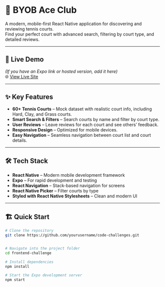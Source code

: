 # 🎾 BYOB Ace Club 

A modern, mobile-first React Native application for discovering and reviewing tennis courts.  
Find your perfect court with advanced search, filtering by court type, and detailed reviews.

---

## 🚀 Live Demo
*(If you have an Expo link or hosted version, add it here)*  
🌐 [View Live Site](#)

---

## ✨ Key Features

- **60+ Tennis Courts** – Mock dataset with realistic court info, including Hard, Clay, and Grass courts.  
- **Smart Search & Filters** – Search courts by name and filter by court type.  
- **User Reviews** – Leave reviews for each court and see others’ feedback.  
- **Responsive Design** – Optimized for mobile devices.  
- **Easy Navigation** – Seamless navigation between court list and court details.  

---

## 🛠️ Tech Stack

- **React Native** – Modern mobile development framework  
- **Expo** – For rapid development and testing  
- **React Navigation** – Stack-based navigation for screens  
- **React Native Picker** – Filter courts by type  
- **Styled with React Native Stylesheets** – Clean and modern UI  

---

## 🏗️ Quick Start

```bash
# Clone the repository
git clone https://github.com/yourusername/code-challenges.git


# Navigate into the project folder
cd frontend-challenge

# Install dependencies
npm install

# Start the Expo development server
npm start
